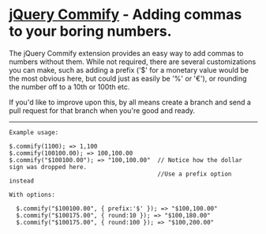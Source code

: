 [jQuery Commify](http://www.christopherstyles.com/jquery-commify) - Adding commas to your boring numbers.
================================

The jQuery Commify extension provides an easy way to add commas to numbers without them. While not required, there are several customizations you can make, such as adding a prefix ('$' for a monetary value would be the most obvious here, but could just as easily be '%' or '&euro;'), or rounding the number off to a 10th or 100th etc.

If you'd like to improve upon this, by all means create a branch and send a pull request for that branch when you're good and ready.

* * *


    Example usage: 
  
    $.commify(1100); => 1,100
    $.commify(100100.00); => 100,100.00
    $.commify("$100100.00"); => "100,100.00"  // Notice how the dollar sign was dropped here.
                                              //Use a prefix option instead
    
    With options:
      
      $.commify("$100100.00", { prefix:'$' }); => "$100,100.00"
      $.commify("$100175.00", { round:10 }); => "$100,180.00"
      $.commify("$100175.00", { round:100 }); => "$100,200.00"